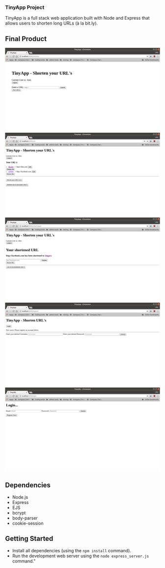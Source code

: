 ### TinyApp Project

TinyApp is a full stack web application built with Node and Express that allows users to shorten long URLs (à la bit.ly).

## Final Product

!["Shrink the URL entered in the form"](https://github.com/Zxela/tinyapp/blob/master/docs/shrinkTinyApp.png?raw=true)
!["List of your shortened URL's"](https://github.com/Zxela/tinyapp/blob/master/docs/listTinyApp.png?raw=true)
!["Edit your shortened URL"](https://github.com/Zxela/tinyapp/blob/master/docs/editTinyApp.png?raw=true)
!["Registration Page"](https://github.com/Zxela/tinyapp/blob/master/docs/registerTinyApp.png?raw=true)
!["Login"](https://github.com/Zxela/tinyapp/blob/master/docs/loginTinyApp.png?raw=true)

## Dependencies

- Node.js
- Express
- EJS
- bcrypt
- body-parser
- cookie-session

## Getting Started

- Install all dependencies (using the `npm install` command).
- Run the development web server using the `node express_server.js` command."
